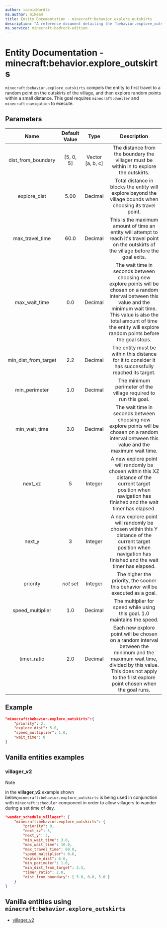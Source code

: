 ```yaml
---
author: iconicNurdle
ms.author: mikeam
title: Entity Documentation - minecraft:behavior.explore_outskirts
description: "A reference document detailing the 'behavior.explore_outskirts' entity goal"
ms.service: minecraft-bedrock-edition
---
```


# Entity Documentation - minecraft:behavior.explore_outskirts

`minecraft:behavior.explore_outskirts` compels the entity to first travel to a random point on the outskirts of the village, and then explore random points within a small distance. This goal requires `minecraft:dweller` and `minecraft:navigation` to execute.

## Parameters

| Name| Default Value| Type| Description |
|:-----------:|:-----------:|:-----------:|:-----------:|
| dist_from_boundary| [5, 0, 5]| Vector [a, b, c]| The distance from the boundary the villager must be within in to explore the outskirts. |
| explore_dist| 5.00| Decimal| Total distance in blocks the entity will explore beyond the village bounds when choosing its travel point. |
| max_travel_time| 60.0| Decimal| This is the maximum amount of time an entity will attempt to reach it's travel point on the outskirts of the village before the goal exits. |
| max_wait_time| 0.0| Decimal| The wait time in seconds between choosing new explore points will be chosen on a random interval between this value and the minimum wait time. This value is also the total amount of time the entity will explore random points before the goal stops. |
| min_dist_from_target| 2.2| Decimal| The entity must be within this distance for it to consider it has successfully reached its target. |
| min_perimeter| 1.0| Decimal| The minimum perimeter of the village required to run this goal. |
| min_wait_time| 3.0| Decimal| The wait time in seconds between choosing new explore points will be chosen on a random interval between this value and the maximum wait time. |
| next_xz| 5| Integer| A new explore point will randomly be chosen within this XZ distance of the current target position when navigation has finished and the wait timer has elapsed. |
| next_y| 3| Integer| A new explore point will randomly be chosen within this Y distance of the current target position when navigation has finished and the wait timer has elapsed. |
| priority|*not set*|Integer|The higher the priority, the sooner this behavior will be executed as a goal.|
| speed_multiplier| 1.0| Decimal| The multiplier for speed while using this goal. 1.0 maintains the speed. |
| timer_ratio| 2.0| Decimal| Each new explore point will be chosen on a random interval between the minimum and the maximum wait time, divided by this value. This does not apply to the first explore point chosen when the goal runs. |

## Example

```json
"minecraft:behavior.explore_outskirts":{
    "priority": 2,
    "explore_dist": 5.0,
    "speed_multiplier": 1.0,
    "wait_time": 0
}
```

## Vanilla entities examples

### villager_v2

> [!NOTE]
> in the **villager_v2** example shown below,`minecraft:behavior.explore_outskirts` is being used in conjunction with `minecraft:scheduler` component in order to allow villagers to wander during a set time of day.

```json
"wander_schedule_villager": {
    "minecraft:behavior.explore_outskirts": {
        "priority": 9,
        "next_xz": 5,
        "next_y": 3,
        "min_wait_time": 3.0,
        "max_wait_time": 10.0,
        "max_travel_time": 60.0,
        "speed_multiplier": 0.6,
        "explore_dist": 6.0,
        "min_perimeter": 1.0,
        "min_dist_from_target": 2.5,
        "timer_ratio": 2.0,
        "dist_from_boundary": [ 5.0, 0.0, 5.0 ]
    }
}
```

## Vanilla entities using `minecraft:behavior.explore_outskirts`

- [villager_v2](../../../../Source/VanillaBehaviorPack_Snippets/entities/villager_v2.md)

